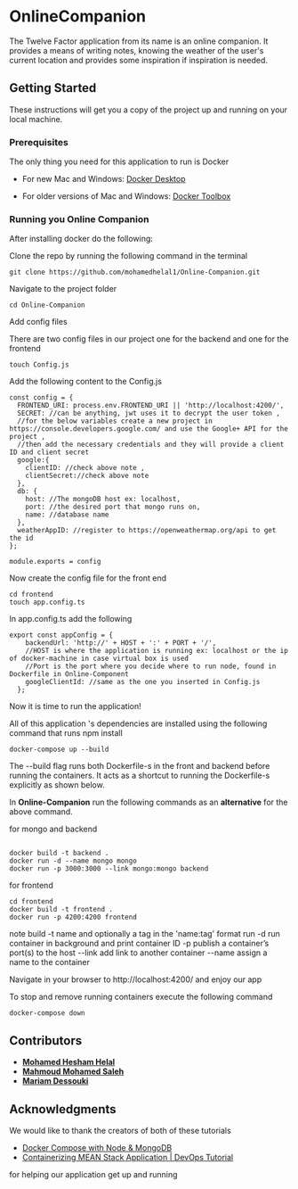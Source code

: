 # OnlineCompanion

The Twelve Factor application from its name is an online companion. It provides a means of writing notes, knowing the weather of the user's current location and provides some inspiration if inspiration is needed.


## Getting Started

These instructions will get you a copy of the project up and running on your local machine.

### Prerequisites

The only thing you need for this application to run is Docker


* For new Mac and Windows: [Docker Desktop](https://www.docker.com/products/docker-desktop)

* For older versions of Mac and Windows: [Docker Toolbox](https://docs.docker.com/toolbox/) 


### Running you Online Companion

After installing docker do the following:

Clone the repo by running the following command in the terminal

```
git clone https://github.com/mohamedhelal1/Online-Companion.git
```

Navigate to the project folder

```
cd Online-Companion
```

Add config files

There are two config files in our project one for the backend and one for the frontend

```
touch Config.js
```

Add the following content to the Config.js

```
const config = {
  FRONTEND_URI: process.env.FRONTEND_URI || 'http://localhost:4200/',
  SECRET: //can be anything, jwt uses it to decrypt the user token ,
  //for the below variables create a new project in https://console.developers.google.com/ and use the Google+ API for the project , 
  //then add the necessary credentials and they will provide a client ID and client secret
  google:{
    clientID: //check above note ,
    clientSecret://check above note
  },
  db: {
    host: //The mongoDB host ex: localhost,
    port: //the desired port that mongo runs on,
    name: //database name
  },
  weatherAppID: //register to https://openweathermap.org/api to get the id
};

module.exports = config
```
Now create the config file for the front end

```
cd frontend 
touch app.config.ts
```

In app.config.ts add the following

```
export const appConfig = {
    backendUrl: 'http://' + HOST + ':' + PORT + '/',
	//HOST is where the application is running ex: localhost or the ip of docker-machine in case virtual box is used
	//Port is the port where you decide where to run node, found in Dockerfile in Online-Component
    googleClientId: //same as the one you inserted in Config.js
  };
```

Now it is time to run the application!

All of this application 's dependencies are installed using the following command that runs npm install

```
docker-compose up --build
```
The --build flag runs both Dockerfile-s in the front and backend before running the containers. It acts as a shortcut to running the Dockerfile-s explicitly as shown below.

In **Online-Companion** run the following commands as an **alternative** for the above command.

for mongo and backend
```

docker build -t backend .
docker run -d --name mongo mongo
docker run -p 3000:3000 --link mongo:mongo backend
``` 

for frontend
``` 
cd frontend
docker build -t frontend .
docker run -p 4200:4200 frontend
``` 

note
   build
    -t name and optionally a tag in the 'name:tag' format
   run
    -d run container in background and print container ID
    -p publish a container’s port(s) to the host
    --link add link to another container
    --name assign a name to the container
    
    
    
    
Navigate in your browser to http://localhost:4200/ and enjoy our app

To stop and remove running containers execute the following command

```
docker-compose down
```

## Contributors

* **[Mohamed Hesham Helal](https://github.com/mohamedhelal1)**
* **[Mahmoud Mohamed Saleh](https://github.com/mmsmhh)**
* **[Mariam Dessouki](https://github.com/Mariam-Dessouki)**



## Acknowledgments
We would like to thank the creators of both of these tutorials 

* [Docker Compose with Node & MongoDB](https://www.youtube.com/watch?v=hP77Rua1E0c&feature=share&fbclid=IwAR2j3eAmFwEJWp1-8D4KvkY-uIMd-Ub-cNXWFg1wnWPdFkJmWqWom_O6Ga8)
* [Containerizing MEAN Stack Application | DevOps Tutorial](https://www.youtube.com/watch?v=WZa7GsqyS3w)


for helping our application get up and running

